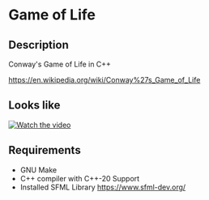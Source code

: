 # Game of Life

## Description

Conway's Game of Life in C++  
  
https://en.wikipedia.org/wiki/Conway%27s_Game_of_Life  


## Looks like
[![Watch the video](https://i.ytimg.com/vi/gVY5uHGCzd4/hqdefault.jpg)](https://www.youtube.com/watch?v=gVY5uHGCzd4)

## Requirements

- GNU Make
- C++ compiler with C++-20 Support
- Installed SFML Library  https://www.sfml-dev.org/


